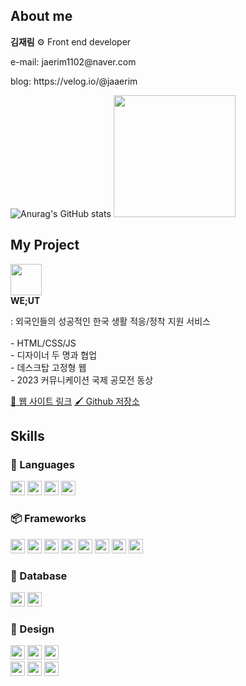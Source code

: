 
<div>
  <h2>About me</h2>
 <p><b>김재림</b> ⚙️ Front end developer</p>
<p>e-mail: jaerim1102@naver.com</p>
<p>blog: https://velog.io/@jaaerim </p>

  ![Anurag's GitHub stats](https://github-readme-stats.vercel.app/api?username=jaerim1102&show_icons=true&theme=radical) 
  <img height="195px" src="https://github-readme-stats.vercel.app/api/top-langs/?username=jaerim1102&layout=compact">


<h2>My Project</h2>
<img width="50px" src="https://github.com/user-attachments/assets/18b8dcb8-f73b-4993-a4d7-86c03797dbe6" />
</br>
<b>WE;UT</b>
<p>: 외국인들의 성공적인 한국 생활 적응/정착 지원 서비스 </br>
 </br>
- HTML/CSS/JS  </br>
- 디자이너 두 명과 협업  </br>
- 데스크탑 고정형 웹  </br>
- 2023 커뮤니케이션 국제 공모전 동상
</p>

 <a href="https://jaerim1102.github.io/WE.UT/">🔗 웹 사이트 링크</a> 
<a href="https://github.com/jaerim1102/WE.UT">🖌️ Github 저장소</a>  




<h2>Skills</h2>

<h3>📖 Languages</h3>
<img height="23px" src="https://img.shields.io/badge/html5-%23E34F26.svg?style=for-the-badge&logo=html5&logoColor=white" />
<img height="23px" src="https://img.shields.io/badge/css3-%231572B6.svg?style=for-the-badge&logo=css3&logoColor=white" />
<img height="23px" src="https://img.shields.io/badge/javascript-%23323330.svg?style=for-the-badge&logo=javascript&logoColor=%23F7DF1E" />
<img height="23px" src="https://img.shields.io/badge/TypeScript-007ACC?style=for-the-badge&logo=typescript&logoColor=white"/>

<h3>📦 Frameworks</h3>
<img height="23px" src="https://img.shields.io/badge/react-%2320232a.svg?style=for-the-badge&logo=react&logoColor=%2361DAFB" />
<img height="23px" src="https://img.shields.io/badge/React_Router-CA4245?style=for-the-badge&logo=react-router&logoColor=white"/>
<img height="23px" src="https://img.shields.io/badge/tailwindcss-%2338B2AC.svg?style=for-the-badge&logo=tailwind-css&logoColor=white" />
<img height="23px" src="https://img.shields.io/badge/SASS-hotpink.svg?style=for-the-badge&logo=SASS&logoColor=white" />
<img height="23px" src="https://img.shields.io/badge/GSAP-93CF2B?style=for-the-badge&logo=greensock&logoColor=white"/>
<img height="23px" src="https://img.shields.io/badge/Jekyll-CC0000?style=for-the-badge&logo=Jekyll&logoColor=white" />
<img height="23px" src="https://img.shields.io/badge/Node%20js-339933?style=for-the-badge&logo=nodedotjs&logoColor=white" />
<img height="23px" src="https://img.shields.io/badge/Vite-B73BFE?style=for-the-badge&logo=vite&logoColor=FFD62E"/>

<h3>💾 Database</h3>
<img height="23px" src="https://img.shields.io/badge/MongoDB-4EA94B?style=for-the-badge&logo=mongodb&logoColor=white"/>
<img height="23px" src="https://img.shields.io/badge/PocketBase-B8DBE4?style=for-the-badge&logo=PocketBase&logoColor=white" />

<h3>🎀 Design</h3>
<img height="23px" src="https://img.shields.io/badge/Adobe%20After%20Effects-9999FF.svg?style=for-the-badge&logo=Adobe%20After%20Effects&logoColor=white" />
<img height="23px" src="https://img.shields.io/badge/adobe%20illustrator-%23FF9A00.svg?style=for-the-badge&logo=adobe%20illustrator&logoColor=white" />
<img height="23px" src="https://img.shields.io/badge/Adobe%20InDesign-49021F?style=for-the-badge&logo=adobeindesign&logoColor=white" />
</br>
<img height="23px" src="https://img.shields.io/badge/adobe%20photoshop-%2331A8FF.svg?style=for-the-badge&logo=adobe%20photoshop&logoColor=white" />
<img height="23px" src="https://img.shields.io/badge/Adobe%20Premiere%20Pro-9999FF.svg?style=for-the-badge&logo=Adobe%20Premiere%20Pro&logoColor=white" />
<img height="23px" src="https://img.shields.io/badge/figma-%23F24E1E.svg?style=for-the-badge&logo=figma&logoColor=white" />
</div>
